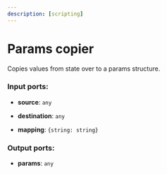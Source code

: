 ```yaml
---
description: [scripting]
---
```


# Params copier

Copies values from state over to a params structure.

### Input ports:

* __source__: `any`


* __destination__: `any`


* __mapping__: `{string: string}`

### Output ports:

* __params__: `any`

